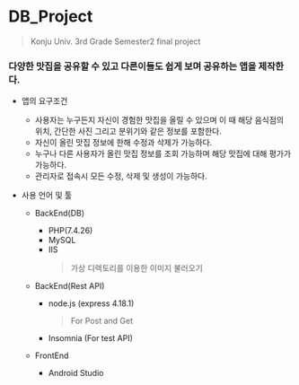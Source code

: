# DB_Project
> Konju Univ. 3rd Grade Semester2 final project

### 다양한 맛집을 공유할 수 있고 다른이들도 쉽게 보며 공유하는 앱을 제작한다.
- 앱의 요구조건
    - 사용자는 누구든지 자신이 경험한 맛집을 올릴 수 있으며 이 때 해당 음식점의 위치, 간단한 사진 그리고 분위기와 같은 정보를 포함한다.
    - 자신이 올린 맛집 정보에 한해 수정과 삭제가 가능하다.
    - 누구나 다른 사용자가 올린 맛집 정보를 조회 가능하며 해당 맛집에 대해 평가가 가능하다.
    - 관리자로 접속시 모든 수정, 삭제 및 생성이 가능하다.

- 사용 언어 및 툴
  - BackEnd(DB)
    - PHP(7.4.26)
    - MySQL
    - IIS 
      > 가상 디렉토리를 이용한 이미지 불러오기

  - BackEnd(Rest API)
    - node.js (express 4.18.1)
      > For Post and Get
    - Insomnia (For test API)
  - FrontEnd
    - Android Studio
